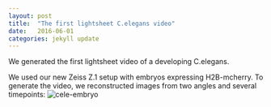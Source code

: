 ```yaml
---
layout: post
title:  "The first lightsheet C.elegans video"
date:   2016-06-01    
categories: jekyll update
---
```


We generated the first lightsheet video of a developing C.elegans.  

We used our new Zeiss Z.1 setup with embryos expressing H2B-mcherry. To generate the video, we reconstructed images from two angles and several timepoints: 
<img src="http://i.imgur.com/2xJOcnC.gif" alt="cele-embryo">
